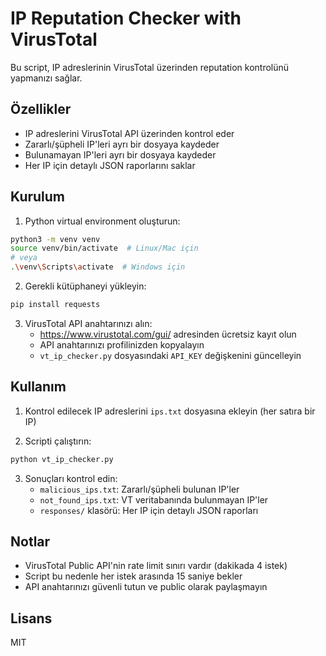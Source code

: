 # IP Reputation Checker with VirusTotal

Bu script, IP adreslerinin VirusTotal üzerinden reputation kontrolünü yapmanızı sağlar.

## Özellikler

- IP adreslerini VirusTotal API üzerinden kontrol eder
- Zararlı/şüpheli IP'leri ayrı bir dosyaya kaydeder
- Bulunamayan IP'leri ayrı bir dosyaya kaydeder
- Her IP için detaylı JSON raporlarını saklar

## Kurulum

1. Python virtual environment oluşturun:
```bash
python3 -m venv venv
source venv/bin/activate  # Linux/Mac için
# veya
.\venv\Scripts\activate  # Windows için
```

2. Gerekli kütüphaneyi yükleyin:
```bash
pip install requests
```

3. VirusTotal API anahtarınızı alın:
   - https://www.virustotal.com/gui/ adresinden ücretsiz kayıt olun
   - API anahtarınızı profilinizden kopyalayın
   - `vt_ip_checker.py` dosyasındaki `API_KEY` değişkenini güncelleyin

## Kullanım

1. Kontrol edilecek IP adreslerini `ips.txt` dosyasına ekleyin (her satıra bir IP)

2. Scripti çalıştırın:
```bash
python vt_ip_checker.py
```

3. Sonuçları kontrol edin:
   - `malicious_ips.txt`: Zararlı/şüpheli bulunan IP'ler
   - `not_found_ips.txt`: VT veritabanında bulunmayan IP'ler
   - `responses/` klasörü: Her IP için detaylı JSON raporları

## Notlar

- VirusTotal Public API'nin rate limit sınırı vardır (dakikada 4 istek)
- Script bu nedenle her istek arasında 15 saniye bekler
- API anahtarınızı güvenli tutun ve public olarak paylaşmayın

## Lisans

MIT 